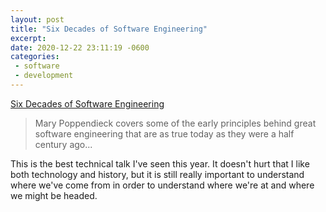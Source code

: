 ```yaml
---
layout: post
title: "Six Decades of Software Engineering"
excerpt: 
date: 2020-12-22 23:11:19 -0600
categories: 
 - software
 - development
---
```


[Six Decades of Software Engineering](https://www.infoq.com/presentations/six-decades-software-engineering/)

> Mary Poppendieck covers some of the early principles behind great software engineering that are as true today as they were a half century ago...

This is the best technical talk I've seen this year. It doesn't hurt that I like both technology and history, but it is still really important to understand where we've come from in order to understand where we're at and where we might be headed.
